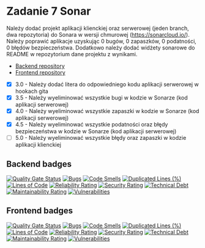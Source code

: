 # Zadanie 7 Sonar

Należy dodać projekt aplikacji klienckiej oraz serwerowej (jeden branch, dwa repozytoria) do Sonara w wersji chmurowej (https://sonarcloud.io/). Należy poprawić aplikacje uzyskując 0 bugów, 0 zapaszków, 0 podatności, 0 błędów bezpieczeństwa. Dodatkowo należy dodać widżety sonarowe do README w repozytorium dane projektu z wynikami.

- [Backend repository](https://github.com/wojexe/EB_Backend)
- [Frontend repository](https://github.com/wojexe/EB_Frontend)

- [x] 3.0 - Należy dodać litera do odpowiedniego kodu aplikacji serwerowej w hookach gita
- [x] 3.5 - Należy wyeliminować wszystkie bugi w kodzie w Sonarze (kod aplikacji serwerowej)
- [x] 4.0 - Należy wyeliminować wszystkie zapaszki w kodzie w Sonarze (kod aplikacji serwerowej)
- [x] 4.5 - Należy wyeliminować wszystkie podatności oraz błędy bezpieczeństwa w kodzie w Sonarze (kod aplikacji serwerowej)
- [ ] 5.0 - Należy wyeliminować wszystkie błędy oraz zapaszki w kodzie aplikacji klienckiej

## Backend badges

[![Quality Gate Status](https://sonarcloud.io/api/project_badges/measure?project=wojexe_EB_Backend&metric=alert_status)](https://sonarcloud.io/summary/new_code?id=wojexe_EB_Backend)
[![Bugs](https://sonarcloud.io/api/project_badges/measure?project=wojexe_EB_Backend&metric=bugs)](https://sonarcloud.io/summary/new_code?id=wojexe_EB_Backend)
[![Code Smells](https://sonarcloud.io/api/project_badges/measure?project=wojexe_EB_Backend&metric=code_smells)](https://sonarcloud.io/summary/new_code?id=wojexe_EB_Backend)
[![Duplicated Lines (%)](https://sonarcloud.io/api/project_badges/measure?project=wojexe_EB_Backend&metric=duplicated_lines_density)](https://sonarcloud.io/summary/new_code?id=wojexe_EB_Backend)
[![Lines of Code](https://sonarcloud.io/api/project_badges/measure?project=wojexe_EB_Backend&metric=ncloc)](https://sonarcloud.io/summary/new_code?id=wojexe_EB_Backend)
[![Reliability Rating](https://sonarcloud.io/api/project_badges/measure?project=wojexe_EB_Backend&metric=reliability_rating)](https://sonarcloud.io/summary/new_code?id=wojexe_EB_Backend)
[![Security Rating](https://sonarcloud.io/api/project_badges/measure?project=wojexe_EB_Backend&metric=security_rating)](https://sonarcloud.io/summary/new_code?id=wojexe_EB_Backend)
[![Technical Debt](https://sonarcloud.io/api/project_badges/measure?project=wojexe_EB_Backend&metric=sqale_index)](https://sonarcloud.io/summary/new_code?id=wojexe_EB_Backend)
[![Maintainability Rating](https://sonarcloud.io/api/project_badges/measure?project=wojexe_EB_Backend&metric=sqale_rating)](https://sonarcloud.io/summary/new_code?id=wojexe_EB_Backend)
[![Vulnerabilities](https://sonarcloud.io/api/project_badges/measure?project=wojexe_EB_Backend&metric=vulnerabilities)](https://sonarcloud.io/summary/new_code?id=wojexe_EB_Backend)

## Frontend badges

[![Quality Gate Status](https://sonarcloud.io/api/project_badges/measure?project=wojexe_EB_Frontend&metric=alert_status)](https://sonarcloud.io/summary/new_code?id=wojexe_EB_Frontend)
[![Bugs](https://sonarcloud.io/api/project_badges/measure?project=wojexe_EB_Frontend&metric=bugs)](https://sonarcloud.io/summary/new_code?id=wojexe_EB_Frontend)
[![Code Smells](https://sonarcloud.io/api/project_badges/measure?project=wojexe_EB_Frontend&metric=code_smells)](https://sonarcloud.io/summary/new_code?id=wojexe_EB_Frontend)
[![Duplicated Lines (%)](https://sonarcloud.io/api/project_badges/measure?project=wojexe_EB_Frontend&metric=duplicated_lines_density)](https://sonarcloud.io/summary/new_code?id=wojexe_EB_Frontend)
[![Lines of Code](https://sonarcloud.io/api/project_badges/measure?project=wojexe_EB_Frontend&metric=ncloc)](https://sonarcloud.io/summary/new_code?id=wojexe_EB_Frontend)
[![Reliability Rating](https://sonarcloud.io/api/project_badges/measure?project=wojexe_EB_Frontend&metric=reliability_rating)](https://sonarcloud.io/summary/new_code?id=wojexe_EB_Frontend)
[![Security Rating](https://sonarcloud.io/api/project_badges/measure?project=wojexe_EB_Frontend&metric=security_rating)](https://sonarcloud.io/summary/new_code?id=wojexe_EB_Frontend)
[![Technical Debt](https://sonarcloud.io/api/project_badges/measure?project=wojexe_EB_Frontend&metric=sqale_index)](https://sonarcloud.io/summary/new_code?id=wojexe_EB_Frontend)
[![Maintainability Rating](https://sonarcloud.io/api/project_badges/measure?project=wojexe_EB_Frontend&metric=sqale_rating)](https://sonarcloud.io/summary/new_code?id=wojexe_EB_Frontend)
[![Vulnerabilities](https://sonarcloud.io/api/project_badges/measure?project=wojexe_EB_Frontend&metric=vulnerabilities)](https://sonarcloud.io/summary/new_code?id=wojexe_EB_Frontend)

